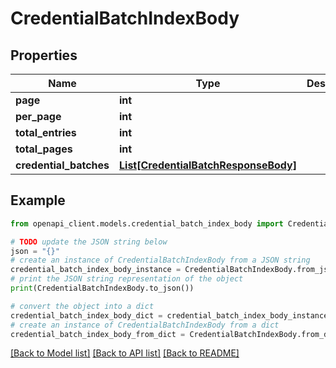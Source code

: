 # CredentialBatchIndexBody


## Properties

Name | Type | Description | Notes
------------ | ------------- | ------------- | -------------
**page** | **int** |  | [optional] 
**per_page** | **int** |  | [optional] 
**total_entries** | **int** |  | [optional] 
**total_pages** | **int** |  | [optional] 
**credential_batches** | [**List[CredentialBatchResponseBody]**](CredentialBatchResponseBody.md) |  | [optional] 

## Example

```python
from openapi_client.models.credential_batch_index_body import CredentialBatchIndexBody

# TODO update the JSON string below
json = "{}"
# create an instance of CredentialBatchIndexBody from a JSON string
credential_batch_index_body_instance = CredentialBatchIndexBody.from_json(json)
# print the JSON string representation of the object
print(CredentialBatchIndexBody.to_json())

# convert the object into a dict
credential_batch_index_body_dict = credential_batch_index_body_instance.to_dict()
# create an instance of CredentialBatchIndexBody from a dict
credential_batch_index_body_from_dict = CredentialBatchIndexBody.from_dict(credential_batch_index_body_dict)
```
[[Back to Model list]](../README.md#documentation-for-models) [[Back to API list]](../README.md#documentation-for-api-endpoints) [[Back to README]](../README.md)


